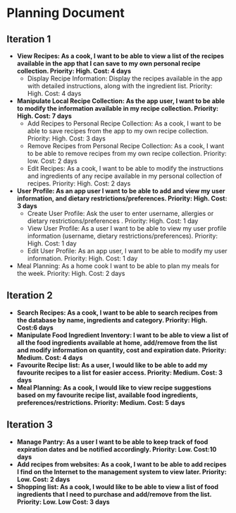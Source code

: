 # Planning Document
## Iteration 1
* **View Recipes:  As a cook, I want to be able to view a list of the recipes available in the app that I can save to my own personal recipe collection. Priority: High. Cost: 4 days**
    * Display Recipe Information: Display the recipes available in the app with detailed instructions, along with the ingredient list. Priority: High. Cost: 4 days 
* **Manipulate Local Recipe Collection: As the app user, I want to be able to modify the information available in my recipe collection.  Priority: High. Cost: 7 days**
    * Add Recipes to Personal Recipe Collection:  As a cook, I want to be able to save recipes from the app to my own recipe collection. Priority: High. Cost: 3 days  
    * Remove Recipes from Personal Recipe Collection:  As a cook, I want to be able to remove recipes from my own recipe collection. Priority: low. Cost: 2 days  
    * Edit Recipes:  As a cook, I want to be able to modify the instructions and ingredients of any recipe available in my personal collection of recipes. Priority: High. Cost: 2 days
* **User Profile:  As an app user I want to be able to add and view my user information, and dietary restrictions/preferences.  Priority: High. Cost: 3 days**
    * Create User Profile:  Ask the user to enter username, allergies or dietary restrictions/preferences .  Priority: High. Cost: 1 day 
    * View User Profile: As a user I want to be able to view my user profile information (username, dietary restrictions/preferences). Priority: High. Cost: 1 day  
    * Edit User Profile:  As an app user, I want to be able to modify my user information.  Priority: High. Cost: 1 day  
* Meal Planning: As a home cook I want to be able to plan my meals for the week. Priority: High. Cost: 2 days

## Iteration 2
* **Search Recipes: As a cook, I want to be able to search recipes from the database by name, ingredients and category. Priority: High. Cost:6 days**  
* **Manipulate Food Ingredient Inventory: I want to be able to view a list of all the food ingredients available at home, add/remove from the list and modify information on quantity, cost and expiration date. Priority: Medium. Cost: 4 days**
* **Favourite Recipe list: As a user, I would like to be able to add my favourite recipes to a list for easier access. Priority: Medium. Cost: 3 days**
* **Meal Planning:  As a cook, I would like to view recipe suggestions based on my favourite recipe list, available food ingredients, preferences/restrictions.  Priority: Medium. Cost: 5 days**
## Iteration 3
* **Manage Pantry: As a user I want to be able to keep track of food expiration dates and be notified accordingly. Priority: Low. Cost:10 days**
* **Add recipes from websites: As a cook, I want to be able to add recipes I find on the Internet to the management system to view later. Priority: Low. Cost: 2 days**
* **Shopping list: As a cook, I would like to be able to view a list of food ingredients that I need to purchase and add/remove from the list. Priority: Low. Low Cost: 3 days**